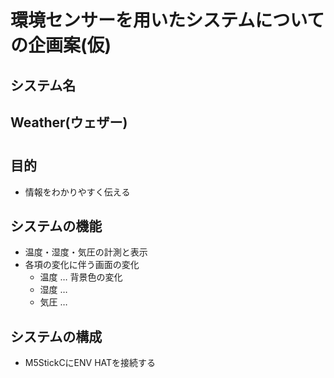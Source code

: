 # 環境センサーを用いたシステムについての企画案(仮)

## システム名
## Weather(ウェザー)

# 
## 目的
- 情報をわかりやすく伝える
## システムの機能
- 温度・湿度・気圧の計測と表示
- 各項の変化に伴う画面の変化
    - 温度 … 背景色の変化
    - 湿度 … 
    - 気圧 … 
## システムの構成
- M5StickCにENV HATを接続する
